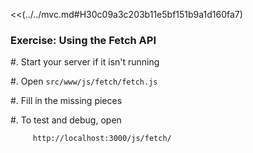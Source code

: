 <!-- How to use our REST API -->
<<(../../mvc.md#H30c09a3c203b11e5bf151b9a1d160fa7)

### Exercise: Using the Fetch API ###

  #. Start your server if it isn't running

  #. Open `src/www/js/fetch/fetch.js`

  #. Fill in the missing pieces

  #. To test and debug, open

         http://localhost:3000/js/fetch/

